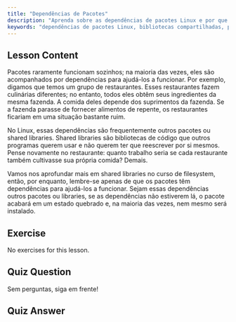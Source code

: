 ```yaml
---
title: "Dependências de Pacotes"
description: "Aprenda sobre as dependências de pacotes Linux e por que elas são cruciais para a instalação de software. Entenda as bibliotecas compartilhadas e evite pacotes quebrados. Comece sua jornada no Linux!"
keywords: "dependências de pacotes Linux, bibliotecas compartilhadas, pacotes Linux, gerenciamento de pacotes, tutorial Linux, Linux para iniciantes, guia Linux"
---
```


## Lesson Content

Pacotes raramente funcionam sozinhos; na maioria das vezes, eles são acompanhados por dependências para ajudá-los a funcionar. Por exemplo, digamos que temos um grupo de restaurantes. Esses restaurantes fazem culinárias diferentes; no entanto, todos eles obtêm seus ingredientes da mesma fazenda. A comida deles depende dos suprimentos da fazenda. Se a fazenda parasse de fornecer alimentos de repente, os restaurantes ficariam em uma situação bastante ruim.

No Linux, essas dependências são frequentemente outros pacotes ou shared libraries. Shared libraries são bibliotecas de código que outros programas querem usar e não querem ter que reescrever por si mesmos. Pense novamente no restaurante: quanto trabalho seria se cada restaurante também cultivasse sua própria comida? Demais.

Vamos nos aprofundar mais em shared libraries no curso de filesystem, então, por enquanto, lembre-se apenas de que os pacotes têm dependências para ajudá-los a funcionar. Sejam essas dependências outros pacotes ou libraries, se as dependências não estiverem lá, o pacote acabará em um estado quebrado e, na maioria das vezes, nem mesmo será instalado.

## Exercise

No exercises for this lesson.

## Quiz Question

Sem perguntas, siga em frente!

## Quiz Answer
